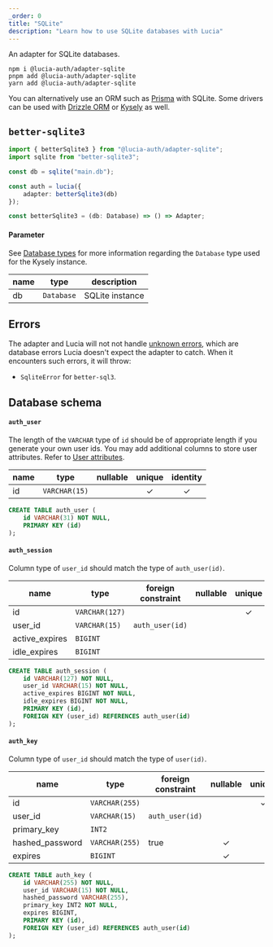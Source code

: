 ```yaml
---
_order: 0
title: "SQLite"
description: "Learn how to use SQLite databases with Lucia"
---
```


An adapter for SQLite databases.

```
npm i @lucia-auth/adapter-sqlite
pnpm add @lucia-auth/adapter-sqlite
yarn add @lucia-auth/adapter-sqlite
```

You can alternatively use an ORM such as [Prisma](/adapters/prisma) with SQLite. Some drivers can be used with [Drizzle ORM](/adapters/drizzle) or [Kysely](/adapters/kysely) as well.

## `better-sqlite3`

```ts
import { betterSqlite3 } from "@lucia-auth/adapter-sqlite";
import sqlite from "better-sqlite3";

const db = sqlite("main.db");

const auth = lucia({
	adapter: betterSqlite3(db)
});
```

```ts
const betterSqlite3 = (db: Database) => () => Adapter;
```

#### Parameter

See [Database types](#database-types) for more information regarding the `Database` type used for the Kysely instance.

| name | type       | description     |
| ---- | ---------- | --------------- |
| db   | `Database` | SQLite instance |

## Errors

The adapter and Lucia will not not handle [unknown errors](/basics/error-handling#known-errors), which are database errors Lucia doesn't expect the adapter to catch. When it encounters such errors, it will throw:

- `SqliteError` for `better-sql3`.

## Database schema

#### `auth_user`

The length of the `VARCHAR` type of `id` should be of appropriate length if you generate your own user ids. You may add additional columns to store user attributes. Refer to [User attributes](/basics/user-attributes).

| name | type          | nullable | unique | identity |
| ---- | ------------- | :------: | :----: | :------: |
| id   | `VARCHAR(15)` |          |   ✓    |    ✓     |

```sql
CREATE TABLE auth_user (
    id VARCHAR(31) NOT NULL,
    PRIMARY KEY (id)
);
```

#### `auth_session`

Column type of `user_id` should match the type of `auth_user(id)`.

| name           | type           | foreign constraint | nullable | unique | identity |
| -------------- | -------------- | ------------------ | :------: | :----: | :------: |
| id             | `VARCHAR(127)` |                    |          |   ✓    |    ✓     |
| user_id        | `VARCHAR(15)`  | `auth_user(id)`    |          |        |          |
| active_expires | `BIGINT`       |                    |          |        |          |
| idle_expires   | `BIGINT`       |                    |          |        |          |

```sql
CREATE TABLE auth_session (
    id VARCHAR(127) NOT NULL,
    user_id VARCHAR(15) NOT NULL,
    active_expires BIGINT NOT NULL,
    idle_expires BIGINT NOT NULL,
    PRIMARY KEY (id),
    FOREIGN KEY (user_id) REFERENCES auth_user(id)
);
```

#### `auth_key`

Column type of `user_id` should match the type of `user(id)`.

| name            | type           | foreign constraint | nullable | unique | identity |
| --------------- | -------------- | ------------------ | :------: | :----: | :------: |
| id              | `VARCHAR(255)` |                    |          |   ✓    |    ✓     |
| user_id         | `VARCHAR(15)`  | `auth_user(id)`    |          |        |          |
| primary_key     | `INT2`         |                    |          |        |          |
| hashed_password | `VARCHAR(255)` | true               |    ✓     |        |          |
| expires         | `BIGINT`       |                    |    ✓     |        |          |

```sql
CREATE TABLE auth_key (
    id VARCHAR(255) NOT NULL,
    user_id VARCHAR(15) NOT NULL,
    hashed_password VARCHAR(255),
    primary_key INT2 NOT NULL,
    expires BIGINT,
    PRIMARY KEY (id),
    FOREIGN KEY (user_id) REFERENCES auth_user(id)
);
```
